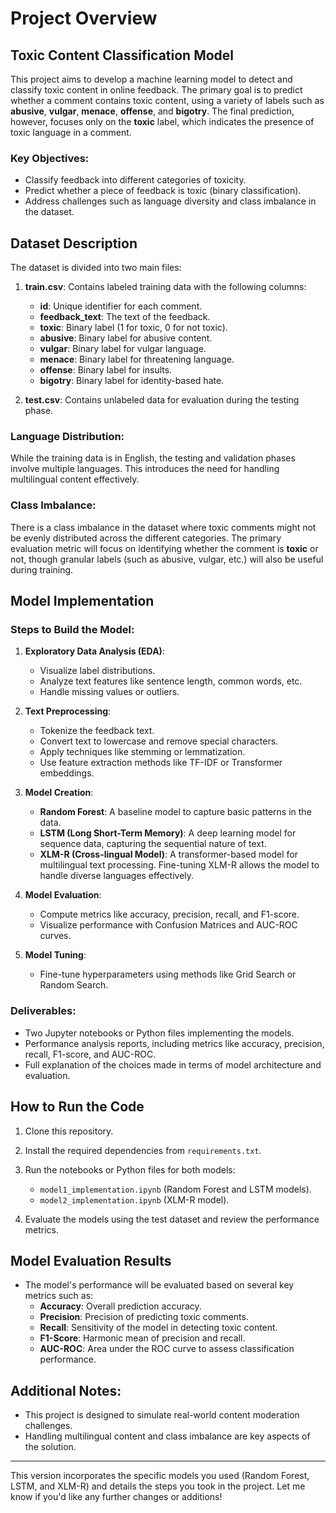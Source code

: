 # Project Overview

## Toxic Content Classification Model

This project aims to develop a machine learning model to detect and classify toxic content in online feedback. The primary goal is to predict whether a comment contains toxic content, using a variety of labels such as **abusive**, **vulgar**, **menace**, **offense**, and **bigotry**. The final prediction, however, focuses only on the **toxic** label, which indicates the presence of toxic language in a comment.

### Key Objectives:
- Classify feedback into different categories of toxicity.
- Predict whether a piece of feedback is toxic (binary classification).
- Address challenges such as language diversity and class imbalance in the dataset.

## Dataset Description

The dataset is divided into two main files:

1. **train.csv**: Contains labeled training data with the following columns:
   - **id**: Unique identifier for each comment.
   - **feedback_text**: The text of the feedback.
   - **toxic**: Binary label (1 for toxic, 0 for not toxic).
   - **abusive**: Binary label for abusive content.
   - **vulgar**: Binary label for vulgar language.
   - **menace**: Binary label for threatening language.
   - **offense**: Binary label for insults.
   - **bigotry**: Binary label for identity-based hate.

2. **test.csv**: Contains unlabeled data for evaluation during the testing phase.

### Language Distribution:
While the training data is in English, the testing and validation phases involve multiple languages. This introduces the need for handling multilingual content effectively.

### Class Imbalance:
There is a class imbalance in the dataset where toxic comments might not be evenly distributed across the different categories. The primary evaluation metric will focus on identifying whether the comment is **toxic** or not, though granular labels (such as abusive, vulgar, etc.) will also be useful during training.

## Model Implementation

### Steps to Build the Model:
1. **Exploratory Data Analysis (EDA)**:
   - Visualize label distributions.
   - Analyze text features like sentence length, common words, etc.
   - Handle missing values or outliers.

2. **Text Preprocessing**:
   - Tokenize the feedback text.
   - Convert text to lowercase and remove special characters.
   - Apply techniques like stemming or lemmatization.
   - Use feature extraction methods like TF-IDF or Transformer embeddings.

3. **Model Creation**:
   - **Random Forest**: A baseline model to capture basic patterns in the data.
   - **LSTM (Long Short-Term Memory)**: A deep learning model for sequence data, capturing the sequential nature of text.
   - **XLM-R (Cross-lingual Model)**: A transformer-based model for multilingual text processing. Fine-tuning XLM-R allows the model to handle diverse languages effectively.

4. **Model Evaluation**:
   - Compute metrics like accuracy, precision, recall, and F1-score.
   - Visualize performance with Confusion Matrices and AUC-ROC curves.

5. **Model Tuning**:
   - Fine-tune hyperparameters using methods like Grid Search or Random Search.

### Deliverables:
- Two Jupyter notebooks or Python files implementing the models.
- Performance analysis reports, including metrics like accuracy, precision, recall, F1-score, and AUC-ROC.
- Full explanation of the choices made in terms of model architecture and evaluation.

## How to Run the Code

1. Clone this repository.
2. Install the required dependencies from `requirements.txt`.
3. Run the notebooks or Python files for both models:
   - `model1_implementation.ipynb` (Random Forest and LSTM models).
   - `model2_implementation.ipynb` (XLM-R model).

4. Evaluate the models using the test dataset and review the performance metrics.

## Model Evaluation Results

- The model's performance will be evaluated based on several key metrics such as:
  - **Accuracy**: Overall prediction accuracy.
  - **Precision**: Precision of predicting toxic comments.
  - **Recall**: Sensitivity of the model in detecting toxic content.
  - **F1-Score**: Harmonic mean of precision and recall.
  - **AUC-ROC**: Area under the ROC curve to assess classification performance.

## Additional Notes:
- This project is designed to simulate real-world content moderation challenges.
- Handling multilingual content and class imbalance are key aspects of the solution.

---

This version incorporates the specific models you used (Random Forest, LSTM, and XLM-R) and details the steps you took in the project. Let me know if you'd like any further changes or additions!
